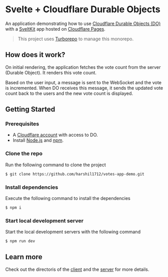# Svelte + Cloudflare Durable Objects

An application demonstrating how to use [Cloudflare Durable Objects (DO)](https://developers.cloudflare.com/durable-objects/) with a [SveltKit]() app hosted on [Cloudflare Pages]().

> This project uses [Turborepo](https://turbo.build/repo/docs) to manage this monorepo.

## How does it work?

On initial rendering, the application fetches the vote count from the server (Durable Object). It renders this vote count.

Based on the user input, a message is sent to the WebSocket and the vote is incremented. When DO receives this message, it sends the updated vote count back to the users and the new vote count is displayed.

## Getting Started

### Prerequisites

- A [Cloudflare account](https://dash.cloudflare.com/sign-up/workers-and-pages) with access to DO.
- Install [Node.js](https://nodejs.org/en/) and [npm](https://docs.npmjs.com/getting-started).

### Clone the repo

Run the following command to clone the project

```sh
$ git clone https://github.com/harshil1712/votes-app-demo.git
```

### Install dependencies

Execute the following command to install the dependencies

```sh
$ npm i
```

### Start local development server

Start the local development servers with the following command

```sh
$ npm run dev
```

## Learn more

Check out the directoris of the [client](./apps/client) and the [server](./apps/server) for more details.
